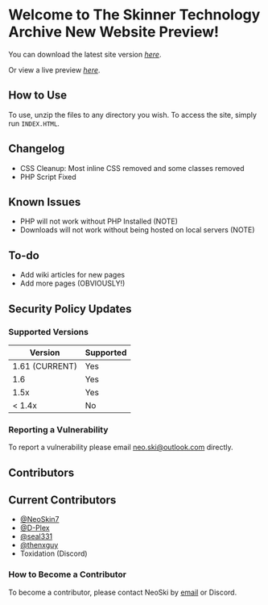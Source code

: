 # Welcome to The Skinner Technology Archive New Website Preview!

You can download the latest site version _[here](https://github.com/NeoSkin7/STAWebsite/releases/)_.

Or view a live preview _[here](https://stawebsite.000webhostapp.com/INDEX.HTML)_.

## How to Use

To use, unzip the files to any directory you wish.
To access the site, simply run `INDEX.HTML`.

## Changelog

* CSS Cleanup: Most inline CSS removed and some classes removed
* PHP Script Fixed

## Known Issues

* PHP will not work without PHP Installed (NOTE)
* Downloads will not work without being hosted on local servers (NOTE)

## To-do

* Add wiki articles for new pages
* Add more pages (OBVIOUSLY!)

## Security Policy Updates

### Supported Versions

| Version          | Supported          |
| ---------------- | ------------------ |
| 1.61  (CURRENT)  | Yes                |
| 1.6              | Yes                |
| 1.5x             | Yes                |
| < 1.4x           | No                 |

### Reporting a Vulnerability

To report a vulnerability please email [neo.ski@outlook.com](mailto:neo.ski@outlook.com) directly.

## Contributors

## Current Contributors

* [@NeoSkin7](https://github.com/NeoSkin7/)
* [@D-Plex](https://github.com/D-Plex)
* [@seal331](https://github.com/seal331)
* [@thenxguy](https://github.com/thenxguy)
* Toxidation (Discord)

### How to Become a Contributor

To become a contributor, please contact NeoSki by [email](mailto:neo.ski@outlook.com) or Discord.
